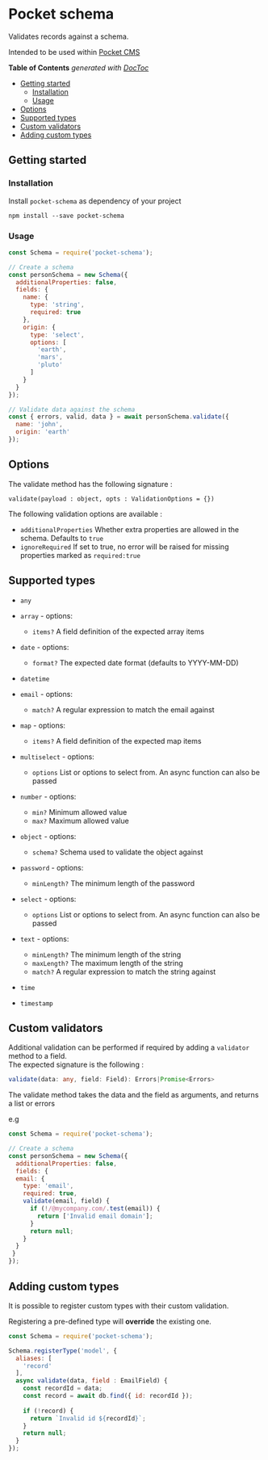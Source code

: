 # Pocket schema

Validates records against a schema. 

Intended to be used within [Pocket CMS](https://github.com/patrixr/pocket-cms)

<!-- START doctoc generated TOC please keep comment here to allow auto update -->
<!-- DON'T EDIT THIS SECTION, INSTEAD RE-RUN doctoc TO UPDATE -->
**Table of Contents**  *generated with [DocToc](https://github.com/thlorenz/doctoc)*

- [Getting started](#getting-started)
  - [Installation](#installation)
  - [Usage](#usage)
- [Options](#options)
- [Supported types](#supported-types)
- [Custom validators](#custom-validators)
- [Adding custom types](#adding-custom-types)

<!-- END doctoc generated TOC please keep comment here to allow auto update -->

## Getting started

### Installation
Install `pocket-schema` as dependency of your project

```
npm install --save pocket-schema
```

### Usage


```javascript
const Schema = require('pocket-schema');

// Create a schema
const personSchema = new Schema({
  additionalProperties: false,
  fields: {
    name: {
      type: 'string',
      required: true
    },
    origin: {
      type: 'select',
      options: [
        'earth',
        'mars',
        'pluto'	
      ]
    }
  }
});

// Validate data against the schema
const { errors, valid, data } = await personSchema.validate({
  name: 'john',
  origin: 'earth'
});

```

## Options

The validate method has the following signature :

`validate(payload : object, opts : ValidationOptions = {})`

The following validation options are available :

* `additionalProperties` Whether extra properties are allowed in the schema. Defaults to `true`
* `ignoreRequired` If set to true, no error will be raised for missing properties marked as `required:true`

## Supported types

<!--PocketTypes:start-->
* `any` 

* `array`  - options: 
	* `items?` A field definition of the expected array items

* `date`  - options: 
	* `format?` The expected date format (defaults to YYYY-MM-DD)

* `datetime` 

* `email`  - options: 
	* `match?` A regular expression to match the email against

* `map`  - options: 
	* `items?` A field definition of the expected map items

* `multiselect`  - options: 
	* `options` List or options to select from. An async function can also be passed

* `number`  - options: 
	* `min?` Minimum allowed value
	* `max?` Maximum allowed value

* `object`  - options: 
	* `schema?` Schema used to validate the object against

* `password`  - options: 
	* `minLength?` The minimum length of the password

* `select`  - options: 
	* `options` List or options to select from. An async function can also be passed

* `text`  - options: 
	* `minLength?` The minimum length of the string
	* `maxLength?` The maximum length of the string
	* `match?` A regular expression to match the string against

* `time` 

* `timestamp` 

<!--PocketTypes:end-->










## Custom validators

Additional validation can be performed if required by adding a `validator` method to a field.  
The expected signature is the following :

```typescript
validate(data: any, field: Field): Errors|Promise<Errors>
```

The validate method takes the data and the field as arguments, and returns a list or errors

e.g

```javascript
const Schema = require('pocket-schema');

// Create a schema
const personSchema = new Schema({
  additionalProperties: false,
  fields: {
  email: {
    type: 'email',
    required: true,
    validate(email, field) {
      if (!/@mycompany.com/.test(email)) {
        return ['Invalid email domain'];
      }
      return null;
    }
  }
 }
});
```



## Adding custom types

It is possible to register custom types with their custom validation.

Registering a pre-defined type will **override** the existing one.

```javascript
const Schema = require('pocket-schema');

Schema.registerType('model', {
  aliases: [
    'record'
  ],
  async validate(data, field : EmailField) {
    const recordId = data; 
    const record = await db.find({ id: recordId });
    
    if (!record) {
      return `Invalid id ${recordId}`;
    }
    return null;
  }
});
```
